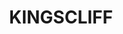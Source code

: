 ---
lastmod: '2025-04-06T06:05:20+00:00'
latitude: -28.27973
layout: suburb
longitude: 153.548588
postcode: '2487'
state: NSW
title: KINGSCLIFF
url: /nsw/kingscliff/
---